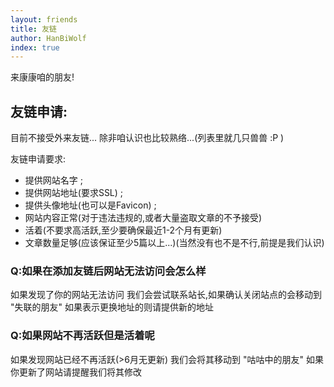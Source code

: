 ```yaml
---
layout: friends
title: 友链
author: HanBiWolf
index: true
---
```


来康康咱的朋友!

<!-- more -->

## 友链申请:
目前不接受外来友链...
除非咱认识也比较熟络...(列表里就几只兽兽 :P )

友链申请要求:
- 提供网站名字 ;
- 提供网站地址(要求SSL) ;
- 提供头像地址(也可以是Favicon) ;
- 网站内容正常(对于违法违规的,或者大量盗取文章的不予接受)
- 活着(不要求高活跃,至少要确保最近1-2个月有更新)
- 文章数量足够(应该保证至少5篇以上...)(当然没有也不是不行,前提是我们认识)

### Q:如果在添加友链后网站无法访问会怎么样
如果发现了你的网站无法访问
我们会尝试联系站长,如果确认关闭站点的会移动到 "失联的朋友"
如果表示更换地址的则请提供新的地址

### Q:如果网站不再活跃但是活着呢
如果发现网站已经不再活跃(>6月无更新)
我们会将其移动到 "咕咕中的朋友"
如果你更新了网站请提醒我们将其修改
